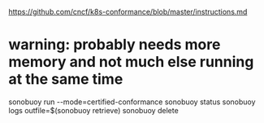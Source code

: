 
https://github.com/cncf/k8s-conformance/blob/master/instructions.md
# warning: probably needs more memory and not much else running at the same time
sonobuoy run --mode=certified-conformance
sonobuoy status
sonobuoy logs
outfile=$(sonobuoy retrieve)
sonobuoy delete